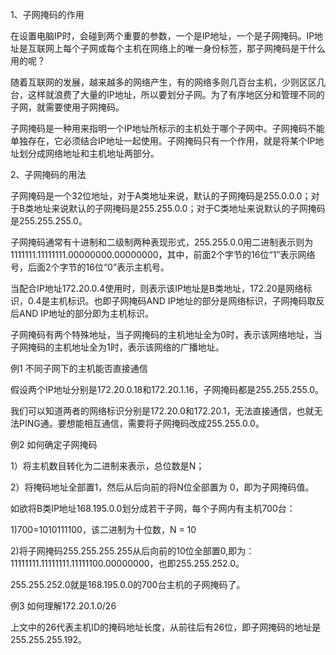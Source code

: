 1、子网掩码的作用

在设置电脑IP时，会碰到两个重要的参数，一个是IP地址，一个是子网掩码。IP地址是互联网上每个子网或每个主机在网络上的唯一身份标签，那子网掩码是干什么用的呢？

随着互联网的发展，越来越多的网络产生，有的网络多则几百台主机，少则区区几台，这样就浪费了大量的IP地址，所以要划分子网。为了有序地区分和管理不同的子网，就需要使用子网掩码。

子网掩码是一种用来指明一个IP地址所标示的主机处于哪个子网中。子网掩码不能单独存在，它必须结合IP地址一起使用。子网掩码只有一个作用，就是将某个IP地址划分成网络地址和主机地址两部分。

2、子网掩码的用法

子网掩码是一个32位地址，对于A类地址来说，默认的子网掩码是255.0.0.0；对于B类地址来说默认的子网掩码是255.255.0.0；对于C类地址来说默认的子网掩码是255.255.255.0。

子网掩码通常有十进制和二级制两种表现形式，255.255.0.0用二进制表示则为1111111.11111111.00000000.00000000，其中，前面2个字节的16位“1”表示网络号，后面2个字节的16位“0”表示主机号。

当配合IP地址172.20.0.4使用时，则表示该IP地址是B类地址，172.20是网络标识，0.4是主机标识。也即子网掩码AND IP地址的部分是网络标识，子网掩码取反后AND IP地址的部分即为主机标识。

子网掩码有两个特殊地址，当子网掩码的主机地址全为0时，表示该网络地址，当子网掩码的主机地址全为1时，表示该网络的广播地址。

 

例1 不同子网下的主机能否直接通信

假设两个IP地址分别是172.20.0.18和172.20.1.16，子网掩码都是255.255.255.0。

我们可以知道两者的网络标识分别是172.20.0和172.20.1，无法直接通信，也就无法PING通。要想能相互通信，需要将子网掩码改成255.255.0.0。

 

例2 如何确定子网掩码

1）将主机数目转化为二进制来表示，总位数是N；

2）将掩码地址全部置1，然后从后向前的将N位全部置为 0，即为子网掩码值。

如欲将B类IP地址168.195.0.0划分成若干子网，每个子网内有主机700台：

1)700=1010111100，该二进制为十位数，N = 10

2)将子网掩码255.255.255.255从后向前的10位全部置0,即为： 11111111.11111111.11111100.00000000，也即255.255.252.0。

255.255.252.0就是168.195.0.0的700台主机的子网掩码了。



例3 如何理解172.20.1.0/26

上文中的26代表主机ID的掩码地址长度，从前往后有26位，即子网掩码的地址是255.255.255.192。